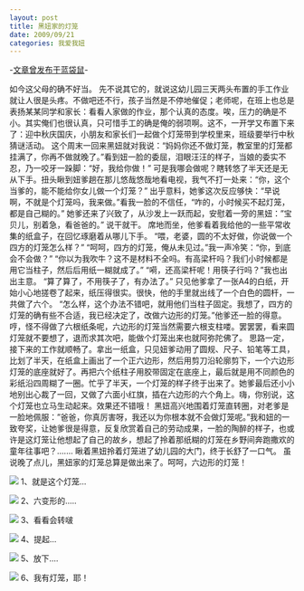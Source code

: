 ```yaml
---
layout: post
title: 黑妞家的灯笼
date: 2009/09/21
categories: 我爱我妞
---
```


-[文章曾发布于蓝袋鼠](http://landaishu.hi2net.com/home/blog_read.asp?id=4175&blogid=74862)-



 如今这父母的确不好当。
 先不说其它的，就说这幼儿园三天两头布置的手工作业就让人很是头疼。不做吧还不行，孩子当然是不停地催促；老师呢，在班上也总是表扬某某同学和家长：看看人家做的作业，那个认真的态度。唉，压力的确是不小。其实俺们也很认真，只可惜手工的确是俺的弱项啊。这不，一开学又布置下来了：迎中秋庆国庆，小朋友和家长们一起做个灯笼带到学校里来，班级要举行中秋猜谜活动。
 这个周末一回来黑妞就对我说：“妈妈你还不做灯笼，教室里的灯笼都挂满了，你再不做就晚了。”看到妞一脸的委屈，泪眼汪汪的样子，当娘的委实不忍，乃一咬牙一跺脚：“好，我给你做！”
 可是我哪会做呢？瞎转悠了半天还是无从下手。扭头瞅到妞爹趟在那儿悠哉悠哉地看电视，我气不打一处来：“你，这个当爹的，能不能给你女儿做一个灯笼？”
 出乎意料，她爹这次反应够快：“早说啊，不就是个灯笼吗，我来做。”看我一脸的不信任，“咋的，小时候买不起灯笼，都是自己糊的。”
 她爹还来了兴致了，从沙发上一跃而起，安慰着一旁的黑妞：”宝贝儿，别着急，看爸爸的。”
说干就干。
席地而坐，他爹看着我给他的一些平常收集的纸盒子，在回忆琢磨着从哪儿下手。
“喂，老婆，圆的不太好做，你说做一个四方的灯笼怎么样？”
“呵呵，四方的灯笼，俺从未见过。”我一声冷笑：“你，到底会不会做？”
“你以为我吹牛？这不是材料不全吗。有高梁杆吗？我们小时候都是用它当柱子，然后后用纸一糊就成了。”
 “嗬，还高梁杆呢！用筷子行吗？”我也出出主意。
 “算了算了，不用筷子了，有办法了。”
只见他爹拿了一张A4的白纸，开始小心地搓卷了起来，纸压得很实。很快，他的手里就出线了一个白色的圆杆，一共做了六个。
 “怎么样，这个办法不错吧，就用他们当柱子固定。我想了，四方的灯笼的确有些不合适，我已经决定了，改做六边形的灯笼。”他爹还一脸的得意。
 哼，怪不得做了六根纸条呢，六边形的灯笼当然需要六根支柱喽。罢罢罢，看来圆灯笼就不要想了，退而求其次吧，能做个灯笼出来也就阿弥陀佛了。
 思路一定，接下来的工作就顺畅了。拿出一纸盒，只见妞爹动用了圆规、尺子、铅笔等工具，比划了半天，在纸盒上画出了一个正六边形，然后用剪刀沿轮廓剪下，一个六边形灯笼的底座就好了。再把六个纸柱子用胶带固定在底座上，最后就是用不同颜色的彩纸沿四周糊了一圈。忙乎了半天，一个灯笼的样子终于出来了。她爹最后还小小地别出心裁了一回，又做了六面小红旗，插在六边形的六个角上。嗨，你别说，这个灯笼也立马生动起来。效果还不错哦！
 黑妞高兴地围着灯笼直转圈，对老爹是一脸地佩服：”爸爸，你真厉害呀，我还以为你根本就不会做灯笼呢。”我和妞的一致夸奖，让她爹很是得意，反复欣赏着自己的劳动成果，一脸的陶醉的样子，也或许是这灯笼让他想起了自己的故乡，想起了拎着那纸糊的灯笼在乡野间奔跑撒欢的童年往事吧？.......
 瞅着黑妞拎着灯笼进了幼儿园的大门，终于长舒了一口气。
虽说晚了点儿，黑妞家的灯笼总算是做出来了。呵呵，六边形的灯笼！

![](http://heiniuniu-static.wusisu.com/heiniuniu_uploads/upload20083/2009920233622233.jpg)
1、就是这个灯笼...

![](http://heiniuniu-static.wusisu.com/heiniuniu_uploads/upload20083/2009920233724767.jpg)
2、六变形的.....

![](http://heiniuniu-static.wusisu.com/heiniuniu_uploads/upload20083/2009920234212458.jpg)
3、看看会转啵

![](http://heiniuniu-static.wusisu.com/heiniuniu_uploads/upload20083/2009920234616520.jpg)
4、提起...

![](http://heiniuniu-static.wusisu.com/heiniuniu_uploads/upload20083/2009920235255322.jpg)
5、放下....

![](http://heiniuniu-static.wusisu.com/heiniuniu_uploads/upload20083/2009920235547255.jpg)
6、我有灯笼，耶！